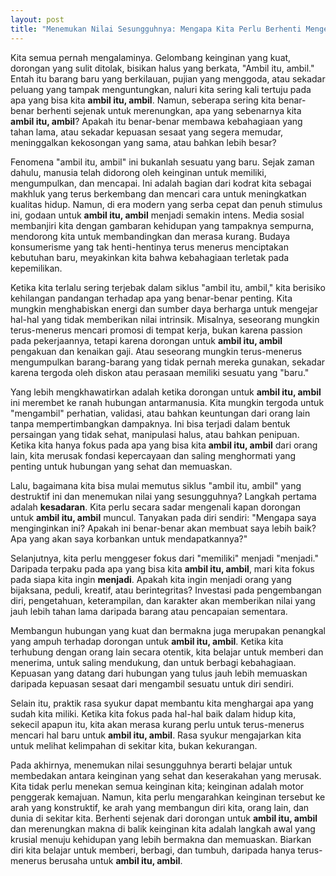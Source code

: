 ```yaml
---
layout: post
title: "Menemukan Nilai Sesungguhnya: Mengapa Kita Perlu Berhenti Mengejar "Ambil Itu, Ambil" "
---
```


Kita semua pernah mengalaminya. Gelombang keinginan yang kuat, dorongan yang sulit ditolak, bisikan halus yang berkata, "Ambil itu, ambil." Entah itu barang baru yang berkilauan, pujian yang menggoda, atau sekadar peluang yang tampak menguntungkan, naluri kita sering kali tertuju pada apa yang bisa kita **ambil itu, ambil**. Namun, seberapa sering kita benar-benar berhenti sejenak untuk merenungkan, apa yang sebenarnya kita **ambil itu, ambil**? Apakah itu benar-benar membawa kebahagiaan yang tahan lama, atau sekadar kepuasan sesaat yang segera memudar, meninggalkan kekosongan yang sama, atau bahkan lebih besar?

Fenomena "ambil itu, ambil" ini bukanlah sesuatu yang baru. Sejak zaman dahulu, manusia telah didorong oleh keinginan untuk memiliki, mengumpulkan, dan mencapai. Ini adalah bagian dari kodrat kita sebagai makhluk yang terus berkembang dan mencari cara untuk meningkatkan kualitas hidup. Namun, di era modern yang serba cepat dan penuh stimulus ini, godaan untuk **ambil itu, ambil** menjadi semakin intens. Media sosial membanjiri kita dengan gambaran kehidupan yang tampaknya sempurna, mendorong kita untuk membandingkan dan merasa kurang. Budaya konsumerisme yang tak henti-hentinya terus menerus menciptakan kebutuhan baru, meyakinkan kita bahwa kebahagiaan terletak pada kepemilikan.

Ketika kita terlalu sering terjebak dalam siklus "ambil itu, ambil," kita berisiko kehilangan pandangan terhadap apa yang benar-benar penting. Kita mungkin menghabiskan energi dan sumber daya berharga untuk mengejar hal-hal yang tidak memberikan nilai intrinsik. Misalnya, seseorang mungkin terus-menerus mencari promosi di tempat kerja, bukan karena passion pada pekerjaannya, tetapi karena dorongan untuk **ambil itu, ambil** pengakuan dan kenaikan gaji. Atau seseorang mungkin terus-menerus mengumpulkan barang-barang yang tidak pernah mereka gunakan, sekadar karena tergoda oleh diskon atau perasaan memiliki sesuatu yang "baru."

Yang lebih mengkhawatirkan adalah ketika dorongan untuk **ambil itu, ambil** ini merembet ke ranah hubungan antarmanusia. Kita mungkin tergoda untuk "mengambil" perhatian, validasi, atau bahkan keuntungan dari orang lain tanpa mempertimbangkan dampaknya. Ini bisa terjadi dalam bentuk persaingan yang tidak sehat, manipulasi halus, atau bahkan penipuan. Ketika kita hanya fokus pada apa yang bisa kita **ambil itu, ambil** dari orang lain, kita merusak fondasi kepercayaan dan saling menghormati yang penting untuk hubungan yang sehat dan memuaskan.

Lalu, bagaimana kita bisa mulai memutus siklus "ambil itu, ambil" yang destruktif ini dan menemukan nilai yang sesungguhnya? Langkah pertama adalah **kesadaran**. Kita perlu secara sadar mengenali kapan dorongan untuk **ambil itu, ambil** muncul. Tanyakan pada diri sendiri: "Mengapa saya menginginkan ini? Apakah ini benar-benar akan membuat saya lebih baik? Apa yang akan saya korbankan untuk mendapatkannya?"

Selanjutnya, kita perlu menggeser fokus dari "memiliki" menjadi "menjadi." Daripada terpaku pada apa yang bisa kita **ambil itu, ambil**, mari kita fokus pada siapa kita ingin **menjadi**. Apakah kita ingin menjadi orang yang bijaksana, peduli, kreatif, atau berintegritas? Investasi pada pengembangan diri, pengetahuan, keterampilan, dan karakter akan memberikan nilai yang jauh lebih tahan lama daripada barang atau pencapaian sementara.

Membangun hubungan yang kuat dan bermakna juga merupakan penangkal yang ampuh terhadap dorongan untuk **ambil itu, ambil**. Ketika kita terhubung dengan orang lain secara otentik, kita belajar untuk memberi dan menerima, untuk saling mendukung, dan untuk berbagi kebahagiaan. Kepuasan yang datang dari hubungan yang tulus jauh lebih memuaskan daripada kepuasan sesaat dari mengambil sesuatu untuk diri sendiri.

Selain itu, praktik rasa syukur dapat membantu kita menghargai apa yang sudah kita miliki. Ketika kita fokus pada hal-hal baik dalam hidup kita, sekecil apapun itu, kita akan merasa kurang perlu untuk terus-menerus mencari hal baru untuk **ambil itu, ambil**. Rasa syukur mengajarkan kita untuk melihat kelimpahan di sekitar kita, bukan kekurangan.

Pada akhirnya, menemukan nilai sesungguhnya berarti belajar untuk membedakan antara keinginan yang sehat dan keserakahan yang merusak. Kita tidak perlu menekan semua keinginan kita; keinginan adalah motor penggerak kemajuan. Namun, kita perlu mengarahkan keinginan tersebut ke arah yang konstruktif, ke arah yang membangun diri kita, orang lain, dan dunia di sekitar kita. Berhenti sejenak dari dorongan untuk **ambil itu, ambil** dan merenungkan makna di balik keinginan kita adalah langkah awal yang krusial menuju kehidupan yang lebih bermakna dan memuaskan. Biarkan diri kita belajar untuk memberi, berbagi, dan tumbuh, daripada hanya terus-menerus berusaha untuk **ambil itu, ambil**.
